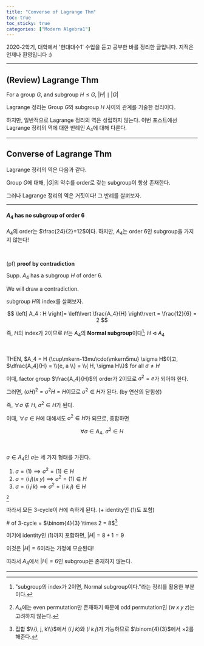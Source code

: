 ```yaml
---
title: "Converse of Lagrange Thm"
toc: true
toc_sticky: true
categories: ["Modern Algebra1"]
---
```



2020-2학기, 대학에서 '현대대수1' 수업을 듣고 공부한 바를 정리한 글입니다. 지적은 언제나 환영입니다 :)

<hr>

## (Review) Lagrange Thm

<div class="statement" markdown="1">

For a group $G$, and subgroup $H \le G$, $\lvert H \rvert \mid \lvert G \rvert$

</div>

Lagrange 정리는 Group $G$와 subgroup $H$ 사이의 관계를 기술한 정리이다.

하지만, 일반적으로 Lagrange 정리의 역은 성립하지 않는다. 이번 포스트에선 Lagrange 정리의 역에 대한 반례인 $A_4$에 대해 다룬다.

<hr>

## Converse of Lagrange Thm

Lagrange 정리의 역은 다음과 같다.

<div class="statement" markdown="1">

Group $G$에 대해, $\lvert G \rvert$의 약수를 order로 갖는 subgroup이 항상 존재한다.

</div>

그러나 Lagrange 정리의 역은 거짓이다! 그 반례를 살펴보자.

<hr>

#### $A_4$ has no subgroup of order 6

$A_4$의 order는 $\frac{24}{2}=12$이다. 하지만, $A_4$는 order 6인 subgroup을 가지지 않는다!

<br>

<div class="math-statement" markdown="1">

(pf) **proof by contradiction**

Supp. $A_4$ has a subgroup $H$ of order 6.

We will draw a contradiction.

subgroup $H$의 index를 살펴보자.

$$
\left[ A_4 : H \right]= \left\lvert \frac{A_4}{H} \right\rvert = \frac{12}{6} = 2
$$

즉, $H$의 index가 2이므로 $H$는 $A_4$의 **Normal subgroup**이다[^1]; $H \triangleleft A_4$

<br>

THEN, $A_4 = H {\cup\mkern-13mu\cdot\mkern5mu} \sigma H$이고, $\dfrac{A_4}{H} = \\{e, a \\} = \\{ H, \sigma H\\}$ for all $\sigma \ne H$

이때, factor group $\frac{A_4}{H}$의 order가 2이므로 $a^2=e$가 되어야 한다.

그러면, $(\sigma H)^2=\sigma^2 H = H$이므로 $\sigma^2 \in H$가 된다. (by 연산의 닫힘성)

즉, $\forall \sigma \notin H$, $\sigma^2 \in H$가 된다.

이때, $\forall \sigma \in H$에 대해서도 $\sigma^2 \in H$가 되므로, 종합하면

$$
\forall \sigma \in A_4, \: \sigma^2 \in H
$$

<br>

$\sigma \in A_4$인 $\sigma$는 세 가지 형태를 가진다.

1. $\sigma=(1) \implies \sigma^2 = (1) \in H$
2. $\sigma = (i \; j)(x \; y) \implies \sigma^2 = (1) \in H$
3. $\sigma = (i \; j \; k) \implies \sigma^2 = (i \; k \; j) \in H$

[^2]

따라서 모든 3-cycle이 $H$에 속하게 된다. (+ identity인 $(1)$도 포함)

\# of 3-cycle = $\binom{4}{3} \times 2 = 8$[^3]

여기에 identity인 $(1)$까지 포함하면, $\lvert H \rvert = 8+1 = 9$

이것은 $\lvert H \rvert = 6$이라는 가정에 모순된다!

따라서 $A_4$에서 $\lvert H \rvert = 6$인 subgroup은 존재하지 않는다.

</div>

<hr>

[^1]: "subgroup의 index가 2이면, Normal subgroup이다."라는 정리를 활용한 부분이다.

[^2]: $A_4$에는 even permutation만 존재하기 때문에 odd permutation인 $(w \; x \; y \; z)$는 고려하지 않는다.

[^3]: 집합 $\\{i, j, k\\}$에서 $(i \; j \; k)$와 $(i \; k \; j)$가 가능하므로 $\binom{4}{3}$에서 $\times 2$를 해준다.